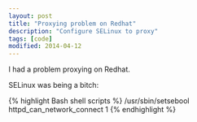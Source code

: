 ```yaml
---
layout: post
title: "Proxying problem on Redhat"
description: "Configure SELinux to proxy"
tags: [code]
modified: 2014-04-12
---
```


I had a problem proxying on Redhat.

SELinux was being a bitch:

{% highlight Bash shell scripts %}
/usr/sbin/setsebool httpd_can_network_connect 1
{% endhighlight %}